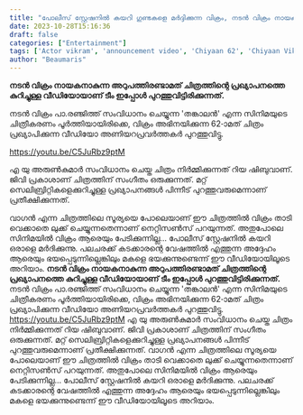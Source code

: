 ```yaml
---
title: "പോലീസ് സ്റ്റേഷനിൽ കയറി ഗുണ്ടകളെ മർദ്ദിക്കുന്ന വിക്രം, നടൻ വിക്രം നായകനാകുന്ന അറുപത്തിരണ്ടാമത് ചിത്രത്തിന്റെ പ്രഖ്യാപനത്തെ കുറിച്ചുള്ള വീഡിയോ"
date: 2023-10-28T15:16:36
draft: false
categories: ["Entertainment"]
tags: ['Actor vikram', 'announcement video', 'Chiyaan 62', 'Chiyaan Vikram', 'GV Prakash Kumar', 'Riya Shibu', 'S.U. Arun Kumar', 'vikram 62']
author: "Beaumaris"
---
```


<strong>നടൻ വിക്രം നായകനാകുന്ന അറുപത്തിരണ്ടാമത് ചിത്രത്തിന്റെ പ്രഖ്യാപനത്തെ കുറിച്ചുള്ള വീഡിയോയാണ് ടീം ഇപ്പോൾ പുറത്തുവിട്ടിരിക്കുന്നത്.</strong>

നടൻ വിക്രം പാ.രഞ്ജിത്ത് സംവിധാനം ചെയ്യുന്ന 'തങ്കാലൻ' എന്ന സിനിമയുടെ ചിത്രീകരണം പൂർത്തിയായിരിക്കെ, വിക്രം അഭിനയിക്കുന്ന 62-ാമത് ചിത്രം പ്രഖ്യാപിക്കുന്ന വീഡിയോ അണിയറപ്രവർത്തകർ പുറത്തുവിട്ടു.

https://youtu.be/C5JuRbz9ptM

എ യു അരുൺകുമാർ സംവിധാനം ചെയ്ത ചിത്രം നിർമ്മിക്കുന്നത് റിയ ഷിബുവാണ്. ജിവി പ്രകാശാണ് ചിത്രത്തിന് സംഗീതം ഒരുക്കുന്നത്. മറ്റ് സെലിബ്രിറ്റികളെക്കുറിച്ചുള്ള പ്രഖ്യാപനങ്ങൾ പിന്നീട് പുറത്തുവരുമെന്നാണ് പ്രതീക്ഷിക്കുന്നത്.

വാഗൻ എന്ന ചിത്രത്തിലെ സൂര്യയെ പോലെയാണ് ഈ ചിത്രത്തിൽ വിക്രം താടി വെക്കാതെ ലുക്ക് ചെയ്യുന്നതെന്നാണ് നെറ്റിസൺസ് പറയുന്നത്. അതുപോലെ സിനിമയിൽ വിക്രം ആരെയും പേടിക്കുന്നില്ല... പോലീസ് സ്റ്റേഷനിൽ കയറി ഒരാളെ മർദിക്കുന്നു. പലചരക്ക് കടക്കാരന്റെ വേഷത്തിൽ എത്തുന്ന അദ്ദേഹം ആരെയും ഭയപ്പെടുന്നില്ലെങ്കിലും മകളെ ഭയക്കുന്നുണ്ടെന്ന് ഈ വീഡിയോയിലൂടെ അറിയാം.
**നടൻ വിക്രം നായകനാകുന്ന അറുപത്തിരണ്ടാമത് ചിത്രത്തിന്റെ പ്രഖ്യാപനത്തെ കുറിച്ചുള്ള വീഡിയോയാണ് ടീം ഇപ്പോൾ പുറത്തുവിട്ടിരിക്കുന്നത്.** നടൻ വിക്രം പാ.രഞ്ജിത്ത് സംവിധാനം ചെയ്യുന്ന 'തങ്കാലൻ' എന്ന സിനിമയുടെ ചിത്രീകരണം പൂർത്തിയായിരിക്കെ, വിക്രം അഭിനയിക്കുന്ന 62-ാമത് ചിത്രം പ്രഖ്യാപിക്കുന്ന വീഡിയോ അണിയറപ്രവർത്തകർ പുറത്തുവിട്ടു. https://youtu.be/C5JuRbz9ptM എ യു അരുൺകുമാർ സംവിധാനം ചെയ്ത ചിത്രം നിർമ്മിക്കുന്നത് റിയ ഷിബുവാണ്. ജിവി പ്രകാശാണ് ചിത്രത്തിന് സംഗീതം ഒരുക്കുന്നത്. മറ്റ് സെലിബ്രിറ്റികളെക്കുറിച്ചുള്ള പ്രഖ്യാപനങ്ങൾ പിന്നീട് പുറത്തുവരുമെന്നാണ് പ്രതീക്ഷിക്കുന്നത്. വാഗൻ എന്ന ചിത്രത്തിലെ സൂര്യയെ പോലെയാണ് ഈ ചിത്രത്തിൽ വിക്രം താടി വെക്കാതെ ലുക്ക് ചെയ്യുന്നതെന്നാണ് നെറ്റിസൺസ് പറയുന്നത്. അതുപോലെ സിനിമയിൽ വിക്രം ആരെയും പേടിക്കുന്നില്ല... പോലീസ് സ്റ്റേഷനിൽ കയറി ഒരാളെ മർദിക്കുന്നു. പലചരക്ക് കടക്കാരന്റെ വേഷത്തിൽ എത്തുന്ന അദ്ദേഹം ആരെയും ഭയപ്പെടുന്നില്ലെങ്കിലും മകളെ ഭയക്കുന്നുണ്ടെന്ന് ഈ വീഡിയോയിലൂടെ അറിയാം.
